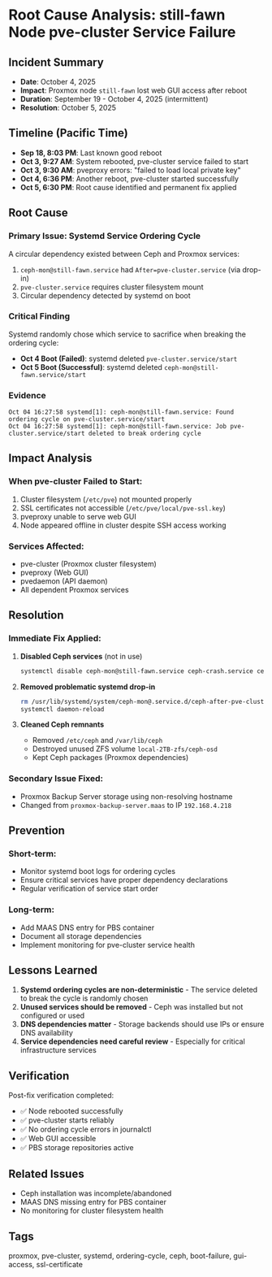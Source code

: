 # Root Cause Analysis: still-fawn Node pve-cluster Service Failure

## Incident Summary
- **Date**: October 4, 2025
- **Impact**: Proxmox node `still-fawn` lost web GUI access after reboot
- **Duration**: September 19 - October 4, 2025 (intermittent)
- **Resolution**: October 5, 2025

## Timeline (Pacific Time)
- **Sep 18, 8:03 PM**: Last known good reboot
- **Oct 3, 9:27 AM**: System rebooted, pve-cluster service failed to start
- **Oct 3, 9:30 AM**: pveproxy errors: "failed to load local private key"
- **Oct 4, 6:36 PM**: Another reboot, pve-cluster started successfully
- **Oct 5, 6:30 PM**: Root cause identified and permanent fix applied

## Root Cause

### Primary Issue: Systemd Service Ordering Cycle
A circular dependency existed between Ceph and Proxmox services:
1. `ceph-mon@still-fawn.service` had `After=pve-cluster.service` (via drop-in)
2. `pve-cluster.service` requires cluster filesystem mount
3. Circular dependency detected by systemd on boot

### Critical Finding
Systemd randomly chose which service to sacrifice when breaking the ordering cycle:
- **Oct 4 Boot (Failed)**: systemd deleted `pve-cluster.service/start`
- **Oct 5 Boot (Successful)**: systemd deleted `ceph-mon@still-fawn.service/start`

### Evidence
```
Oct 04 16:27:58 systemd[1]: ceph-mon@still-fawn.service: Found ordering cycle on pve-cluster.service/start
Oct 04 16:27:58 systemd[1]: ceph-mon@still-fawn.service: Job pve-cluster.service/start deleted to break ordering cycle
```

## Impact Analysis

### When pve-cluster Failed to Start:
1. Cluster filesystem (`/etc/pve`) not mounted properly
2. SSL certificates not accessible (`/etc/pve/local/pve-ssl.key`)
3. pveproxy unable to serve web GUI
4. Node appeared offline in cluster despite SSH access working

### Services Affected:
- pve-cluster (Proxmox cluster filesystem)
- pveproxy (Web GUI)
- pvedaemon (API daemon)
- All dependent Proxmox services

## Resolution

### Immediate Fix Applied:
1. **Disabled Ceph services** (not in use)
   ```bash
   systemctl disable ceph-mon@still-fawn.service ceph-crash.service ceph.target
   ```

2. **Removed problematic systemd drop-in**
   ```bash
   rm /usr/lib/systemd/system/ceph-mon@.service.d/ceph-after-pve-cluster.conf
   systemctl daemon-reload
   ```

3. **Cleaned Ceph remnants**
   - Removed `/etc/ceph` and `/var/lib/ceph`
   - Destroyed unused ZFS volume `local-2TB-zfs/ceph-osd`
   - Kept Ceph packages (Proxmox dependencies)

### Secondary Issue Fixed:
- Proxmox Backup Server storage using non-resolving hostname
- Changed from `proxmox-backup-server.maas` to IP `192.168.4.218`

## Prevention

### Short-term:
- Monitor systemd boot logs for ordering cycles
- Ensure critical services have proper dependency declarations
- Regular verification of service start order

### Long-term:
- Add MAAS DNS entry for PBS container
- Document all storage dependencies
- Implement monitoring for pve-cluster service health

## Lessons Learned

1. **Systemd ordering cycles are non-deterministic** - The service deleted to break the cycle is randomly chosen
2. **Unused services should be removed** - Ceph was installed but not configured or used
3. **DNS dependencies matter** - Storage backends should use IPs or ensure DNS availability
4. **Service dependencies need careful review** - Especially for critical infrastructure services

## Verification

Post-fix verification completed:
- ✅ Node rebooted successfully
- ✅ pve-cluster starts reliably
- ✅ No ordering cycle errors in journalctl
- ✅ Web GUI accessible
- ✅ PBS storage repositories active

## Related Issues
- Ceph installation was incomplete/abandoned
- MAAS DNS missing entry for PBS container
- No monitoring for cluster filesystem health

## Tags
proxmox, pve-cluster, systemd, ordering-cycle, ceph, boot-failure, gui-access, ssl-certificate